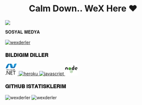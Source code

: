 <h1 align="center">Calm Down.. WeX Here ❤️</h1>

<p><p><img align="center" src="https://cdn.discordapp.com/attachments/760604581712625667/814191904031113306/wex_heree.png"

<div style="text-align:center"><p>𝐒𝐎𝐒𝐘𝐀𝐋 𝐌𝐄𝐃𝐘𝐀</p> </div>
<p align="left">
<a href="https://instagram.com/wexderler" target="blank"><img align="center" src="https://seeklogo.com/images/I/instagram-logo-938CD804AE-seeklogo.com.png" alt="wexderler" height="30" width="40" /></a>
</p>

<h3 align="left">𝐁𝐈𝐋𝐃𝐈𝐆𝐈𝐌 𝐃𝐈𝐋𝐋𝐄𝐑</h3>
<p align="left"> <a href="https://dotnet.microsoft.com/" target="_blank"> <img src="https://raw.githubusercontent.com/devicons/devicon/master/icons/dot-net/dot-net-original-wordmark.svg" alt="dotnet" width="40" height="40"/> </a> <a href="https://heroku.com" target="_blank"> <img src="https://www.vectorlogo.zone/logos/heroku/heroku-icon.svg" alt="heroku" width="40" height="40"/> </a> <a href="https://developer.mozilla.org/en-US/docs/Web/JavaScript" target="_blank"> <img src="https://www.flaticon.com/svg/vstatic/svg/919/919828.svg?token=exp=1614190158~hmac=093278247284d47cda32e55903fbe4a0" alt="javascript" width="40" height="40"/> </a> <a href="https://nodejs.org" target="_blank"> <img src="https://raw.githubusercontent.com/devicons/devicon/master/icons/nodejs/nodejs-original-wordmark.svg" alt="nodejs" width="40" height="40"/> </a> </p>

<h3 align="left">𝐆𝐈𝐓𝐇𝐔𝐁 𝐈𝐒𝐓𝐀𝐓𝐈𝐒𝐊𝐋𝐄𝐑𝐈𝐌</h3>
<p><p><img align="center" src="https://github-readme-stats.vercel.app/api?username=wexderler&&show_icons=true&title_color=ffffff&icon_color=bb2acf&text_color=daf7dc&bg_color=151515" alt="wexderler" />   <img align="center" src="https://github-readme-stats.vercel.app/api/top-langs/?username=wexderler&theme=dark&hide_langs_below=1" alt="wexderler" /></p>
